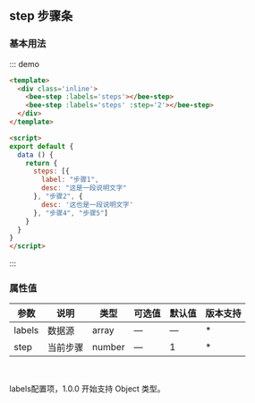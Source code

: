 <script>
export default {
  data () {
    return {
      steps: [{
        label: "步骤1",
        desc: "这是一段说明文字"
      }, "步骤2", {
        desc: '这也是一段说明文字'
      }, "步骤4", "步骤5"]
    }
  }
}
</script>
## step 步骤条

### 基本用法

::: demo 
``` html
<template>
  <div class='inline'>
    <bee-step :labels='steps'></bee-step>
    <bee-step :labels='steps' :step='2'></bee-step>
  </div>
</template>

<script>
export default {
  data () {
    return {
      steps: [{
        label: "步骤1",
        desc: "这是一段说明文字"
      }, "步骤2", {
        desc: '这也是一段说明文字'
      }, "步骤4", "步骤5"]
    }
  }
}
</script>
```
:::

### 属性值

|参数|说明|类型|可选值|默认值|版本支持|
|---|---|---|---|---|---|
|labels|数据源|array|—|—|*|
|step|当前步骤|number|—|1|*|

<br/>

labels配置项，1.0.0 开始支持 Object 类型。